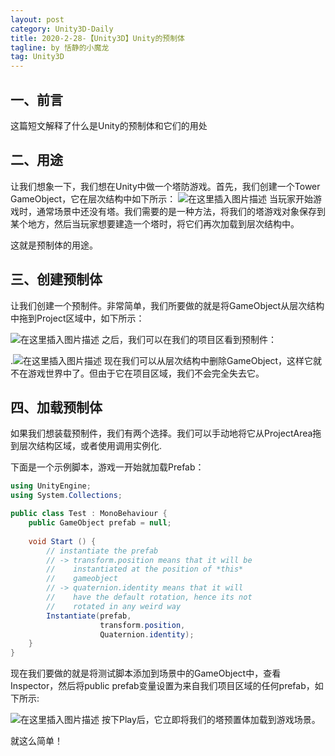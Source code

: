```yaml
---
layout: post
category: Unity3D-Daily
title: 2020-2-28-【Unity3D】Unity的预制体
tagline: by 恬静的小魔龙
tag: Unity3D
---
```


## 一、前言
这篇短文解释了什么是Unity的预制体和它们的用处

## 二、用途
让我们想象一下，我们想在Unity中做一个塔防游戏。首先，我们创建一个Tower GameObject，它在层次结构中如下所示：
![在这里插入图片描述](https://imgconvert.csdnimg.cn/aHR0cHM6Ly9ub29idHV0cy5jb20vY29udGVudC91bml0eS9wcmVmYWJzL2hpZXJhcmNoeS5wbmc)
当玩家开始游戏时，通常场景中还没有塔。我们需要的是一种方法，将我们的塔游戏对象保存到某个地方，然后当玩家想要建造一个塔时，将它们再次加载到层次结构中。

这就是预制体的用途。

## 三、创建预制体
让我们创建一个预制件。非常简单，我们所要做的就是将GameObject从层次结构中拖到Project区域中，如下所示：

![在这里插入图片描述](https://imgconvert.csdnimg.cn/aHR0cHM6Ly9ub29idHV0cy5jb20vY29udGVudC91bml0eS9wcmVmYWJzL2NyZWF0ZV9wcmVmYWIucG5n)
之后，我们可以在我们的项目区看到预制件：

.![在这里插入图片描述](https://imgconvert.csdnimg.cn/aHR0cHM6Ly9ub29idHV0cy5jb20vY29udGVudC91bml0eS9wcmVmYWJzL3ByZWZhYi5wbmc)
现在我们可以从层次结构中删除GameObject，这样它就不在游戏世界中了。但由于它在项目区域，我们不会完全失去它。

## 四、加载预制体
如果我们想装载预制件，我们有两个选择。我们可以手动地将它从ProjectArea拖到层次结构区域，或者使用调用实例化.

下面是一个示例脚本，游戏一开始就加载Prefab：

```csharp
using UnityEngine;
using System.Collections;

public class Test : MonoBehaviour {
    public GameObject prefab = null;
                
    void Start () {
        // instantiate the prefab
        // -> transform.position means that it will be
        //    instantiated at the position of *this*
        //    gameobject
        // -> quaternion.identity means that it will
        //    have the default rotation, hence its not
        //    rotated in any weird way
        Instantiate(prefab,
                    transform.position,
                    Quaternion.identity);
    }
}
```
现在我们要做的就是将测试脚本添加到场景中的GameObject中，查看Inspector，然后将public prefab变量设置为来自我们项目区域的任何prefab，如下所示:

![在这里插入图片描述](https://imgconvert.csdnimg.cn/aHR0cHM6Ly9ub29idHV0cy5jb20vY29udGVudC91bml0eS9wcmVmYWJzL3NldF9wdWJsaWNfcHJlZmFiLnBuZw)
按下Play后，它立即将我们的塔预置体加载到游戏场景。

就这么简单！

